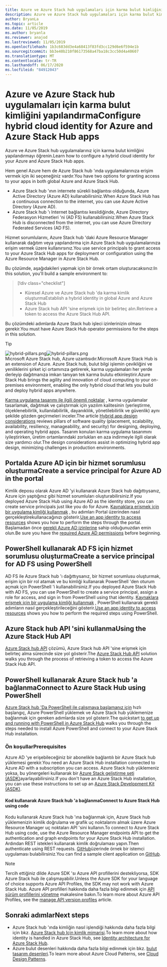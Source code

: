 ```yaml
---
title: Azure ve Azure Stack hub uygulamaları için karma bulut kimliğini yapılandırma
description: Azure ve Azure Stack hub uygulamaları için karma bulut kimliğini yapılandırmayı öğrenin.
author: BryanLa
ms.topic: article
ms.date: 11/05/2019
ms.author: bryanla
ms.reviewer: anajod
ms.lastreviewed: 11/05/2019
ms.openlocfilehash: 1b3c683dd3e4a68413f83fd3cc129d6e6f594e1b
ms.sourcegitcommit: bb3e40b210f86173568a47ba18c3cc50d4a40607
ms.translationtype: MT
ms.contentlocale: tr-TR
ms.lasthandoff: 06/17/2020
ms.locfileid: "84912043"
---
```

# <a name="configure-hybrid-cloud-identity-for-azure-and-azure-stack-hub-apps"></a><span data-ttu-id="fe5c8-103">Azure ve Azure Stack hub uygulamaları için karma bulut kimliğini yapılandırma</span><span class="sxs-lookup"><span data-stu-id="fe5c8-103">Configure hybrid cloud identity for Azure and Azure Stack Hub apps</span></span>

<span data-ttu-id="fe5c8-104">Azure ve Azure Stack hub uygulamalarınız için karma bulut kimliğini yapılandırmayı öğrenin.</span><span class="sxs-lookup"><span data-stu-id="fe5c8-104">Learn how to configure a hybrid cloud identity for your Azure and Azure Stack Hub apps.</span></span>

<span data-ttu-id="fe5c8-105">Hem genel Azure hem de Azure Stack hub 'ında uygulamalarınıza erişim vermek için iki seçeneğiniz vardır.</span><span class="sxs-lookup"><span data-stu-id="fe5c8-105">You have two options for granting access to your apps in both global Azure and Azure Stack Hub.</span></span>

 * <span data-ttu-id="fe5c8-106">Azure Stack hub 'ının internete sürekli bağlantısı olduğunda, Azure Active Directory (Azure AD) kullanabilirsiniz.</span><span class="sxs-lookup"><span data-stu-id="fe5c8-106">When Azure Stack Hub has a continuous connection to the internet, you can use Azure Active Directory (Azure AD).</span></span>
 * <span data-ttu-id="fe5c8-107">Azure Stack hub 'ı Internet bağlantısı kesildiğinde, Azure Directory Federasyon Hizmetleri 'ni (AD FS) kullanabilirsiniz.</span><span class="sxs-lookup"><span data-stu-id="fe5c8-107">When Azure Stack Hub is disconnected from the internet, you can use Azure Directory Federated Services (AD FS).</span></span>

<span data-ttu-id="fe5c8-108">Hizmet sorumlularını, Azure Stack hub 'daki Azure Resource Manager kullanarak dağıtım veya yapılandırma için Azure Stack hub uygulamalarınıza erişim vermek üzere kullanırsınız.</span><span class="sxs-lookup"><span data-stu-id="fe5c8-108">You use service principals to grant access to your Azure Stack Hub apps for deployment or configuration using the Azure Resource Manager in Azure Stack Hub.</span></span>

<span data-ttu-id="fe5c8-109">Bu çözümde, aşağıdakileri yapmak için bir örnek ortam oluşturacaksınız:</span><span class="sxs-lookup"><span data-stu-id="fe5c8-109">In this solution, you'll build a sample environment to:</span></span>

> [!div class="checklist"]
> - <span data-ttu-id="fe5c8-110">Küresel Azure ve Azure Stack hub 'da karma kimlik oluşturma</span><span class="sxs-lookup"><span data-stu-id="fe5c8-110">Establish a hybrid identity in global Azure and Azure Stack Hub</span></span>
> - <span data-ttu-id="fe5c8-111">Azure Stack hub API 'sine erişmek için bir belirteç alın.</span><span class="sxs-lookup"><span data-stu-id="fe5c8-111">Retrieve a token to access the Azure Stack Hub API.</span></span>

<span data-ttu-id="fe5c8-112">Bu çözümdeki adımlarda Azure Stack hub işleci izinlerinizin olması gerekir.</span><span class="sxs-lookup"><span data-stu-id="fe5c8-112">You must have Azure Stack Hub operator permissions for the steps in this solution.</span></span>

> [!Tip]  
> <span data-ttu-id="fe5c8-113">![hybrid-pillars.png](./media/solution-deployment-guide-cross-cloud-scaling/hybrid-pillars.png)</span><span class="sxs-lookup"><span data-stu-id="fe5c8-113">![hybrid-pillars.png](./media/solution-deployment-guide-cross-cloud-scaling/hybrid-pillars.png)</span></span>  
> <span data-ttu-id="fe5c8-114">Microsoft Azure Stack hub, Azure uzantısıdır.</span><span class="sxs-lookup"><span data-stu-id="fe5c8-114">Microsoft Azure Stack Hub is an extension of Azure.</span></span> <span data-ttu-id="fe5c8-115">Azure Stack hub, bulut bilgi işlemin çevikliğini ve yeniliklerini şirket içi ortamınıza getirerek, karma uygulamaları her yerde derleyip dağıtmanıza imkan tanıyan tek karma bulutu etkinleştirir.</span><span class="sxs-lookup"><span data-stu-id="fe5c8-115">Azure Stack Hub brings the agility and innovation of cloud computing to your on-premises environment, enabling the only hybrid cloud that lets you build and deploy hybrid apps anywhere.</span></span>  
> 
> <span data-ttu-id="fe5c8-116">[Karma uygulama tasarımı ile ilgili önemli noktalar](overview-app-design-considerations.md) , karma uygulamalar tasarlamak, dağıtmak ve çalıştırmak için yazılım kalitesinin (yerleştirme, ölçeklenebilirlik, kullanılabilirlik, dayanıklılık, yönetilebilirlik ve güvenlik) aynı şekilde gözden geçirmeleri inceler.</span><span class="sxs-lookup"><span data-stu-id="fe5c8-116">The article [Hybrid app design considerations](overview-app-design-considerations.md) reviews pillars of software quality (placement, scalability, availability, resiliency, manageability, and security) for designing, deploying, and operating hybrid apps.</span></span> <span data-ttu-id="fe5c8-117">Tasarım konuları karma uygulama tasarımını iyileştirirken, üretim ortamlarındaki zorlukları en aza indirmeyle ilgili olarak size yardımcı olur.</span><span class="sxs-lookup"><span data-stu-id="fe5c8-117">The design considerations assist in optimizing hybrid app design, minimizing challenges in production environments.</span></span>

## <a name="create-a-service-principal-for-azure-ad-in-the-portal"></a><span data-ttu-id="fe5c8-118">Portalda Azure AD için bir hizmet sorumlusu oluşturma</span><span class="sxs-lookup"><span data-stu-id="fe5c8-118">Create a service principal for Azure AD in the portal</span></span>

<span data-ttu-id="fe5c8-119">Kimlik deposu olarak Azure AD 'yi kullanarak Azure Stack hub dağıttıysanız, Azure için yaptığınız gibi hizmet sorumluları oluşturabilirsiniz.</span><span class="sxs-lookup"><span data-stu-id="fe5c8-119">If you deployed Azure Stack Hub using Azure AD as the identity store, you can create service principals just like you do for Azure.</span></span> <span data-ttu-id="fe5c8-120">[Kaynaklara erişmek için bir uygulama kimliği kullanmak](/azure-stack/operator/azure-stack-create-service-principals.md#manage-an-azure-ad-app-identity) , bu adımları Portal üzerinden nasıl gerçekleştirekullanacağınızı gösterir.</span><span class="sxs-lookup"><span data-stu-id="fe5c8-120">[Use an app identity to access resources](/azure-stack/operator/azure-stack-create-service-principals.md#manage-an-azure-ad-app-identity) shows you how to perform the steps through the portal.</span></span> <span data-ttu-id="fe5c8-121">Başlamadan önce [gerekli Azure AD izinlerine](/azure/azure-resource-manager/resource-group-create-service-principal-portal#required-permissions) sahip olduğunuzdan emin olun.</span><span class="sxs-lookup"><span data-stu-id="fe5c8-121">Be sure you have the [required Azure AD permissions](/azure/azure-resource-manager/resource-group-create-service-principal-portal#required-permissions) before beginning.</span></span>

## <a name="create-a-service-principal-for-ad-fs-using-powershell"></a><span data-ttu-id="fe5c8-122">PowerShell kullanarak AD FS için hizmet sorumlusu oluşturma</span><span class="sxs-lookup"><span data-stu-id="fe5c8-122">Create a service principal for AD FS using PowerShell</span></span>

<span data-ttu-id="fe5c8-123">AD FS ile Azure Stack hub 'ı dağıttıysanız, bir hizmet sorumlusu oluşturmak, erişim için bir rol atamak ve bu kimliği kullanarak PowerShell 'den oturum açmak için PowerShell 'i kullanabilirsiniz.</span><span class="sxs-lookup"><span data-stu-id="fe5c8-123">If you deployed Azure Stack Hub with AD FS, you can use PowerShell to create a service principal, assign a role for access, and sign in from PowerShell using that identity.</span></span> <span data-ttu-id="fe5c8-124">[Kaynaklara erişmek için bir uygulama kimliği kullanmak](/azure-stack/operator/azure-stack-create-service-principals.md#manage-an-ad-fs-app-identity) , PowerShell kullanarak gerekli adımların nasıl gerçekleştirileceğini gösterir.</span><span class="sxs-lookup"><span data-stu-id="fe5c8-124">[Use an app identity to access resources](/azure-stack/operator/azure-stack-create-service-principals.md#manage-an-ad-fs-app-identity) shows you how to perform the required steps using PowerShell.</span></span>

## <a name="using-the-azure-stack-hub-api"></a><span data-ttu-id="fe5c8-125">Azure Stack hub API 'sini kullanma</span><span class="sxs-lookup"><span data-stu-id="fe5c8-125">Using the Azure Stack Hub API</span></span>

<span data-ttu-id="fe5c8-126">[Azure Stack hub API](/azure-stack/user/azure-stack-rest-api-use.md) çözümü, Azure Stack hub API 'sine erişmek için belirteç alma sürecinde size yol gösterir.</span><span class="sxs-lookup"><span data-stu-id="fe5c8-126">The [Azure Stack Hub API](/azure-stack/user/azure-stack-rest-api-use.md)  solution walks you through the process of retrieving a token to access the Azure Stack Hub API.</span></span>

## <a name="connect-to-azure-stack-hub-using-powershell"></a><span data-ttu-id="fe5c8-127">PowerShell kullanarak Azure Stack hub 'a bağlanma</span><span class="sxs-lookup"><span data-stu-id="fe5c8-127">Connect to Azure Stack Hub using PowerShell</span></span>

<span data-ttu-id="fe5c8-128">[Azure Stack hub 'Da PowerShell ile çalışmaya başlamanız için](/azure-stack/operator/azure-stack-powershell-install.md) hızlı başlangıç, Azure PowerShell yüklemek ve Azure Stack hub yüklemenize bağlanmak için gereken adımlarda size yol gösterir.</span><span class="sxs-lookup"><span data-stu-id="fe5c8-128">The quickstart [to get up and running with PowerShell in Azure Stack Hub](/azure-stack/operator/azure-stack-powershell-install.md) walks you through the steps needed to install Azure PowerShell and connect to your Azure Stack Hub installation.</span></span>

### <a name="prerequisites"></a><span data-ttu-id="fe5c8-129">Ön koşullar</span><span class="sxs-lookup"><span data-stu-id="fe5c8-129">Prerequisites</span></span>

<span data-ttu-id="fe5c8-130">Azure AD 'ye erişebileceğiniz bir abonelikle bağlantılı bir Azure Stack hub yüklemesi gerekir.</span><span class="sxs-lookup"><span data-stu-id="fe5c8-130">You need an Azure Stack Hub installation connected to Azure AD with a subscription you can access.</span></span> <span data-ttu-id="fe5c8-131">Azure Stack hub yüklemeniz yoksa, bu yönergeleri kullanarak bir [Azure Stack geliştirme seti (ASDK)](/azure-stack/asdk/asdk-install.md)ayarlayabilirsiniz.</span><span class="sxs-lookup"><span data-stu-id="fe5c8-131">If you don't have an Azure Stack Hub installation, you can use these instructions to set up an [Azure Stack Development Kit (ASDK)](/azure-stack/asdk/asdk-install.md).</span></span>

#### <a name="connect-to-azure-stack-hub-using-code"></a><span data-ttu-id="fe5c8-132">Kod kullanarak Azure Stack hub 'a bağlanma</span><span class="sxs-lookup"><span data-stu-id="fe5c8-132">Connect to Azure Stack Hub using code</span></span>

<span data-ttu-id="fe5c8-133">Kodu kullanarak Azure Stack hub 'ına bağlanmak için, Azure Stack hub yüklemenizin kimlik doğrulama ve grafik uç noktalarını almak üzere Azure Resource Manager uç noktaları API 'sini kullanın.</span><span class="sxs-lookup"><span data-stu-id="fe5c8-133">To connect to Azure Stack Hub using code, use the Azure Resource Manager endpoints API to get the authentication and graph endpoints for your Azure Stack Hub installation.</span></span> <span data-ttu-id="fe5c8-134">Ardından REST istekleri kullanarak kimlik doğrulaması yapın.</span><span class="sxs-lookup"><span data-stu-id="fe5c8-134">Then authenticate using REST requests.</span></span> <span data-ttu-id="fe5c8-135">[GitHub](https://github.com/shriramnat/HybridARMApplication)üzerinde örnek bir istemci uygulaması bulabilirsiniz.</span><span class="sxs-lookup"><span data-stu-id="fe5c8-135">You can find a sample client application on [GitHub](https://github.com/shriramnat/HybridARMApplication).</span></span>

>[!Note]
><span data-ttu-id="fe5c8-136">Tercih ettiğiniz dilde Azure SDK 'sı Azure API profillerini destekliyorsa, SDK Azure Stack hub ile çalışmayabilir.</span><span class="sxs-lookup"><span data-stu-id="fe5c8-136">Unless the Azure SDK for your language of choice supports Azure API Profiles, the SDK may not work with Azure Stack Hub.</span></span> <span data-ttu-id="fe5c8-137">Azure API profilleri hakkında daha fazla bilgi edinmek için [API sürüm profillerini yönetme](/azure-stack/user/azure-stack-version-profiles.md) makalesine bakın.</span><span class="sxs-lookup"><span data-stu-id="fe5c8-137">To learn more about Azure API Profiles, see the [manage API version profiles](/azure-stack/user/azure-stack-version-profiles.md) article.</span></span>

## <a name="next-steps"></a><span data-ttu-id="fe5c8-138">Sonraki adımlar</span><span class="sxs-lookup"><span data-stu-id="fe5c8-138">Next steps</span></span>

- <span data-ttu-id="fe5c8-139">Azure Stack hub 'ında kimliğin nasıl işlendiği hakkında daha fazla bilgi için bkz. [Azure Stack hub Için kimlik mimarisi](/azure-stack/operator/azure-stack-identity-architecture.md).</span><span class="sxs-lookup"><span data-stu-id="fe5c8-139">To learn more about how identity is handled in Azure Stack Hub, see [Identity architecture for Azure Stack Hub](/azure-stack/operator/azure-stack-identity-architecture.md).</span></span>
- <span data-ttu-id="fe5c8-140">Azure bulut desenleri hakkında daha fazla bilgi edinmek için bkz. [bulut tasarım desenleri](https://docs.microsoft.com/azure/architecture/patterns).</span><span class="sxs-lookup"><span data-stu-id="fe5c8-140">To learn more about Azure Cloud Patterns, see [Cloud Design Patterns](https://docs.microsoft.com/azure/architecture/patterns).</span></span>
